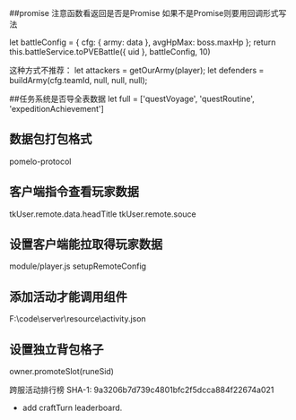 ##promise
注意函数看返回是否是Promise
如果不是Promise则要用回调形式写法

let battleConfig = { cfg: { army: data }, avgHpMax: boss.maxHp };
        return this.battleService.toPVEBattle({ uid }, battleConfig, 10)

这种方式不推荐：
        let attackers = getOurArmy(player);
        let defenders = buildArmy(cfg.teamId, null, null, null);

##任务系统是否导全表数据
let full = ['questVoyage', 'questRoutine', 'expeditionAchievement']

## 数据包打包格式
pomelo-protocol

## 客户端指令查看玩家数据
tkUser.remote.data.headTitle
tkUser.remote.souce

## 设置客户端能拉取得玩家数据
module/player.js setupRemoteConfig

## 添加活动才能调用组件
F:\code\server\resource\activity.json

## 设置独立背包格子
owner.promoteSlot(runeSid)

跨服活动排行榜
SHA-1: 9a3206b7d739c4801bfc2f5dcca884f22674a021
* add craftTurn leaderboard.
